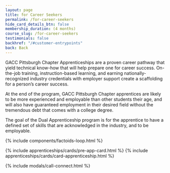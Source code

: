 ```yaml
---
layout: page
title: for Career Seekers
permalink: /for-career-seekers
hide_card_details_btn: false
membership_duration: (4 months)
course_slug: /for-career-seekers
testimonials: false
backhref: "/#customer-entrypoints"
back: Back
---
```


GACC Pittsburgh Chapter  Apprenticeships are a proven career pathway that yield technical know-how that will help prepare one for career success. On-the-job training, instruction-based learning, and earning nationally-recognized industry credentials with employer support create a scaffolding for a person’s career success.

At the end of the program, GACC Pittsburgh Chapter  apprentices are likely to be more experienced and employable than other students their age, and will also have guaranteed employment in their desired field without the tremendous debt that comes with a college degree.

The goal of the Dual Apprenticeship program is for the apprentice to have a defined set of skills that are acknowledged in the industry, and to be employable.

{% include components/factoids-loop.html %}

<div class="d-flex responsive-container">
    {% include apprenticeships/cards/pre-app-card.html %}
    {% include apprenticeships/cards/card-apprenticeship.html %}
</div>

{% include modals/call-connect.html %}
